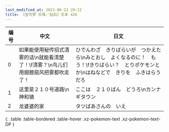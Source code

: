 ```yaml
---
last_modified_at: 2021-06-22 20:12
title: 《宝可梦 珍珠／钻石》文本 426
---
```

| 编号 | 中文 | 日文 |
| ---- | ---- | ---- |
| 0 | 如果能使用秘传招式清雾的话\n就能看清楚了！\f清雾？\n鸟儿们用翅膀扇风把雾都吹走了！ | ひでんわざ　きりばらいが　つかえたら\nみとおし　よくなるのに！　もう！\fきりばらい？　とりポケモンとか\nはねなどで　きりを　ふきはらうだろ |
| 1 | 这里是２１０号道路\n神和镇 | ここは　２１０ばん　どうろ\nカンナギタウン |
| 2 | 龙婆婆的家 | タツばあさんの　いえ |
{: .table .table-bordered .table-hover .xz-pokemon-text .xz-pokemon-text-DP }